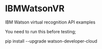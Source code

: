 # IBMWatsonVR
IBM Watson virtual recognition API examples

You need to run this before testing;

pip install --upgrade watson-developer-cloud
